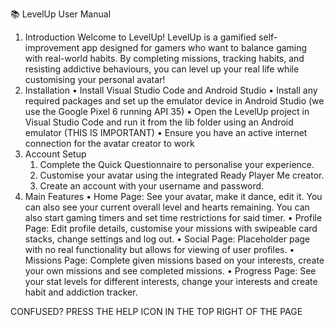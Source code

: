 📚 LevelUp User Manual
1. Introduction
Welcome to LevelUp!
LevelUp is a gamified self-improvement app designed for gamers who want to balance gaming with real-world habits. By completing missions, tracking habits, and resisting addictive behaviours, you can level up your real life while customising your personal avatar!
2. Installation
•	Install Visual Studio Code and Android Studio 
•	Install any required packages and set up the emulator device in Android Studio (we use the Google Pixel 6 running API 35)
•	Open the LevelUp project in Visual Studio Code and run it from the lib folder using an Android emulator (THIS IS IMPORTANT)
•	Ensure you have an active internet connection for the avatar creator to work
3. Account Setup
    1.	Complete the Quick Questionnaire to personalise your experience.
    2.	Customise your avatar using the integrated Ready Player Me creator.
    3.	Create an account with your username and password.
4. Main Features
•	Home Page: See your avatar, make it dance, edit it. You can also see your current overall level and hearts remaining. You can also start gaming timers and set time restrictions for said timer.
•	Profile Page: Edit profile details, customise your missions with swipeable card stacks, change settings and log out.
•	Social Page: Placeholder page with no real functionality but allows for viewing of user profiles.
•	Missions Page: Complete given missions based on your interests, create your own missions and see completed missions.
•	Progress Page: See your stat levels for different interests, change your interests and create habit and addiction tracker.

CONFUSED? PRESS THE HELP ICON IN THE TOP RIGHT OF THE PAGE
